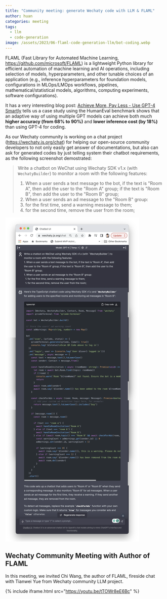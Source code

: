 ```yaml
---
title: "Community meeting: generate Wechaty code with LLM & FLAML"
author: huan
categories: meeting
tags:
  - llm
  - code-generation
image: /assets/2023/06-flaml-code-generation-llm/bot-coding.webp
---
```


FLAML (Fast Library for Automated Machine Learning, <https://github.com/microsoft/FLAML>) is a lightweight Python library for efficient automation of machine learning and AI operations, including selection of models, hyperparameters, and other tunable choices of an application (e.g., inference hyperparameters for foundation models, configurations in MLOps/LMOps workflows, pipelines, mathematical/statistical models, algorithms, computing experiments, software configurations).

It has a very interesting blog post: [Achieve More, Pay Less - Use GPT-4 Smartly](https://microsoft.github.io/FLAML/blog/2023/05/18/GPT-adaptive-humaneval) tells us a case study using the HumanEval benchmark shows that an adaptive way of using multiple GPT models can achieve both much **higher accuracy (from 68% to 90%)** and **lower inference cost (by 18%)** than using GPT-4 for coding.

As our Wechaty community is working on a chat project (<https://wechaty.js.org/chat>) for helping our open-source community developers to not only easily get answer of documentations, but also can ask for generated codes by just telling system their chatbot requirements, as the following screenshot demostrated:

> Write a chatbot on WeChat using Wechaty SDK v1.x (with `WechatyBuilder`) to monitor a room with the following features:
> 1. When a user sends a text message to the bot, if the text is "Room A", then add the user to the "Room A" group; if the text is "Room B", then add the user to the "Room B" group;
> 1. When a user sends an ad message to the "Room B" group:
>   1. for the first time, send a warning message to them;
>   1. for the second time, remove the user from the room;

![Wechaty Chat](/assets/2023/06-flaml-code-generation-llm/wechaty-chat-llm-code-generation.webp)

## Wechaty Community Meeting with Author of FLAML

In this meeting, we invited Chi Wang, the author of FLAML, fireside chat with Tianwei Yue from Wechaty community LLM project.

{% include iframe.html src="https://youtu.be/tTOWr8eE6Bc" %}
